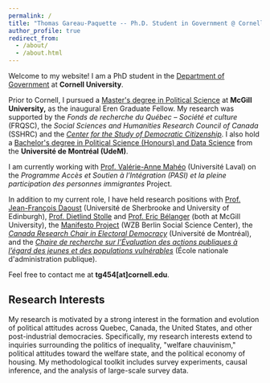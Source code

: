 ```yaml
---
permalink: /
title: "Thomas Gareau-Paquette -- Ph.D. Student in Government @ Cornell"
author_profile: true
redirect_from: 
  - /about/
  - /about.html
---
```


Welcome to my website! I am a PhD student in the [Department of Government](https://government.cornell.edu/) at **Cornell University**.

Prior to Cornell, I pursued a [Master's degree in Political Science](https://www.mcgill.ca/politicalscience/grad/admissions/ma) at **McGill University,** as the inaugural Eren Graduate Fellow. My research was supported by the *Fonds de recherche du Québec – Société et culture* (FRQSC), the *Social Sciences and Humanities Research Council of Canada* (SSHRC) and the *[Center for the Study of Democratic Citizenship](https://csdc-cecd.ca/alumni/)*. I also hold a [Bachelor's degree in Political Science (Honours) and Data Science](https://pol.umontreal.ca/programmes-cours/premier-cycle/baccalaureat-science-politique/) from the **Université de Montréal (UdeM)**.

I am currently working with [Prof. Valérie-Anne Mahéo](https://www.fss.ulaval.ca/notre-faculte/repertoire-du-personnel/valerie-anne-maheo) (Université Laval) on the  *Programme Accès et Soutien à l’Intégration (PASI) et la pleine participation des personnes immigrantes* Project. 

In addition to my current role, I have held research positions with [Prof. Jean-François Daoust](https://www.usherbrooke.ca/politique-appliquee/ecole/personnel/personnel-enseignant/jean-francois-daoust) (Université de Sherbrooke and University of Edinburgh), [Prof. Dietlind Stolle](https://www.mcgill.ca/politicalscience/dietlind-stolle) and [Prof. Eric Bélanger](https://www.mcgill.ca/politicalscience/eric-belanger) (both at McGill University), the [Manifesto Project](https://manifesto-project.wzb.eu/) (WZB Berlin Social Science Center), the *[Canada Research Chair in Electoral Democracy](https://www.chairedemocratie.com/)* (Université de Montréal), and the *[Chaire de recherche sur l’Évaluation des actions publiques à l’égard des jeunes et des populations vulnérables](http://crevaj.ca/)* (École nationale d'administration publique).

Feel free to contact me at **tg454[at]cornell.edu**.


## Research Interests

My research is motivated by a strong interest in the formation and evolution of political attitudes across Quebec, Canada, the United States, and other post-industrial democracies. Specifically, my research interests extend to inquiries surrounding the politics of inequality, "welfare chauvinism," political attitudes toward the welfare state, and the political economy of housing. My methodological toolkit includes survey experiments, causal inference, and the analysis of large-scale survey data.
